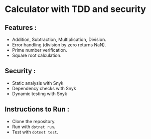 # Calculator with TDD and security
## Features :
- Addition, Subtraction, Multiplication, Division.
- Error handling (division by zero returns NaN).
- Prime number verification.
- Square root calculation.

## Security :
- Static analysis with Snyk
- Dependency checks with Snyk
- Dynamic testing with Snyk
## Instructions to Run :
- Clone the repository.
- Run with `dotnet run`.
- Test with `dotnet test`.

